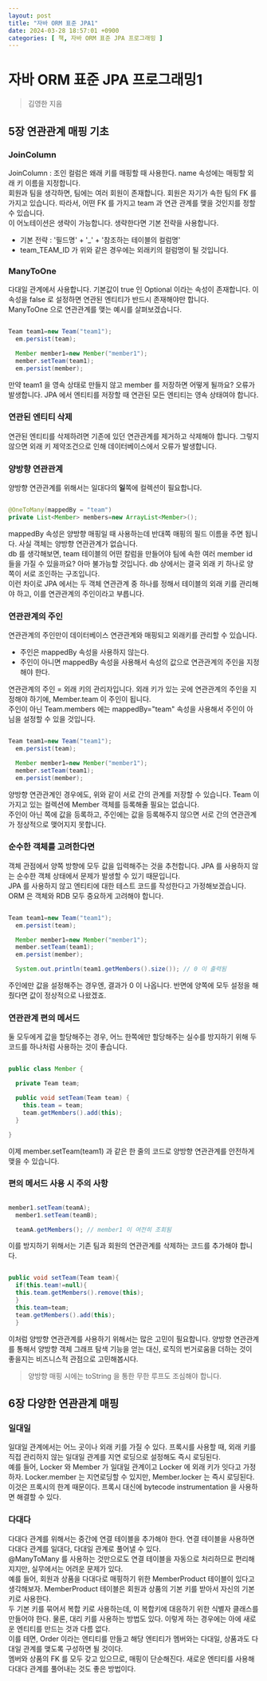 ```yaml
---
layout: post
title: "자바 ORM 표준 JPA1"
date: 2024-03-28 18:57:01 +0900
categories: [ 책, 자바 ORM 표준 JPA 프로그래밍 ]
---
```


# 자바 ORM 표준 JPA 프로그래밍1

> 김영한 지음



## 5장 연관관계 매핑 기초

### JoinColumn

JoinColumn : 조인 컬럼은 왜래 키를 매핑할 때 사용한다. name 속성에는 매핑할 외래 키 이름을 지정합니다.
<br>
회원과 팀을 생각하면, 팀에는 여러 회원이 존재합니다. 회원은 자기가 속한 팀의 FK 를 가지고 있습니다. 따라서, 어떤 FK 를 가지고 team 과 연관 관계를 맺을 것인지를
정할 수 있습니다.
<br>
이 어노테이션은 생략이 가능합니다. 생략한다면 기본 전략을 사용합니다.

- 기본 전략 : '필드명' + '_' + '참조하는 테이블의 컬럼명'
- team_TEAM_ID 가 위와 같은 경우에는 외래키의 컬럼명이 될 것입니다.

### ManyToOne

다대일 관계에서 사용합니다. 기본값이 true 인 Optional 이라는 속성이 존재합니다. 이 속성을 false 로 설정하면 연관된 엔티티가 반드시 존재해야만 합니다.
<br>
ManyToOne 으로 연관관계를 맺는 예시를 살펴보겠습니다.

```java

Team team1=new Team("team1");
  em.persist(team);

  Member member1=new Member("member1");
  member.setTeam(team1);
  em.persist(member);

```

만약 team1 을 영속 상태로 만들지 않고 member 를 저장하면 어떻게 될까요? 오류가 발생합니다. JPA 에서 엔티티를 저장할 때 연관된 모든 엔티티는 영속 상태여야
합니다.

### 연관된 엔티티 삭제

연관된 엔티티를 삭제하려면 기존에 있던 연관관계를 제거하고 삭제해야 합니다. 그렇지 않으면 외래 키 제약조건으로 인해 데이터베이스에서 오류가 발생합니다.

### 양방향 연관관계

양방향 연관관계를 위해서는 일대다의 **일**쪽에 컬렉션이 필요합니다.

```java

@OneToMany(mappedBy = "team")
private List<Member> members=new ArrayList<Member>();

```

mappedBy 속성은 양방향 매핑일 때 사용하는데 반대쪽 매핑의 필드 이름을 주면 됩니다. 사실 객체는 양방향 연관관계가 없습니다.
<br>
db 를 생각해보면, team 테이블의 어떤 칼럼을 만들어야 팀에 속한 여러 member id 들을 가질 수 있을까요? 아마 불가능할 것입니다. db 상에서는 결국 외래 키 하나로
양쪽이 서로 조인하는 구조입니다.
<br>
이런 차이로 JPA 에서는 두 객체 연관관계 중 하나를 정해서 테이블의 외래 키를 관리해야 하고, 이를 연관관계의 주인이라고 부릅니다.

### 연관관계의 주인

연관관계의 주인만이 데이터베이스 연관관계와 매핑되고 외래키를 관리할 수 있습니다.

- 주인은 mappedBy 속성을 사용하지 않는다.
- 주인이 아니면 mappedBy 속성을 사용해서 속성의 값으로 연관관계의 주인을 지정해야 한다.

연관관계의 주인 = 외래 키의 관리자입니다. 외래 키가 있는 곳에 연관관계의 주인을 지정해야 하기에, Member.team 이 주인이 됩니다.
<br>
주인이 아닌 Team.members 에는 mappedBy="team" 속성을 사용해서 주인이 아님을 설정할 수 있을 것입니다.

```java

Team team1=new Team("team1");
  em.persist(team);

  Member member1=new Member("member1");
  member.setTeam(team1);
  em.persist(member);

```

양방향 연관관계인 경우에도, 위와 같이 서로 간의 관계를 저장할 수 있습니다. Team 이 가지고 있는 컬렉션에 Member 객체를 등록해줄 필요는 없습니다.
<br>
주인이 아닌 쪽에 값을 등록하고, 주인에는 값을 등록해주지 않으면 서로 간의 연관관계가 정상적으로 맺어지지 못합니다.

### 순수한 객체를 고려한다면

객체 관점에서 양쪽 방향에 모두 값을 입력해주는 것을 추천합니다. JPA 를 사용하지 않는 순수한 객체 상태에서 문제가 발생할 수 있기 때문입니다.
<br>
JPA 를 사용하지 않고 엔티티에 대한 테스트 코드를 작성한다고 가정해보겠습니다. ORM 은 객체와 RDB 모두 중요하게 고려해야 합니다.

```java

Team team1=new Team("team1");
  em.persist(team);

  Member member1=new Member("member1");
  member.setTeam(team1);
  em.persist(member);

  System.out.println(team1.getMembers().size()); // 0 이 출력됨

```

주인에만 값을 설정해주는 경우엔, 결과가 0 이 나옵니다. 반면에 양쪽에 모두 설정을 해줬다면 값이 정상적으로 나왔겠죠.

### 연관관계 편의 메서드

둘 모두에게 값을 할당해주는 경우, 어느 한쪽에만 할당해주는 실수를 방지하기 위해 두 코드를 하나처럼 사용하는 것이 좋습니다.

```java

public class Member {

  private Team team;

  public void setTeam(Team team) {
    this.team = team;
    team.getMembers().add(this);
  }

}

```

이제 member.setTeam(team1) 과 같은 한 줄의 코드로 양방향 연관관계를 안전하게 맺을 수 있습니다.

### 편의 메서드 사용 시 주의 사항

```java

member1.setTeam(teamA);
  member1.setTeam(teamB);

  teamA.getMembers(); // member1 이 여전히 조회됨

```

이를 방지하기 위해서는 기존 팀과 회원의 연관관계를 삭제하는 코드를 추가해야 합니다.

```java

public void setTeam(Team team){
  if(this.team!=null){
  this.team.getMembers().remove(this);
  }
  this.team=team;
  team.getMembers().add(this);
  }

```

이처럼 양방향 연관관계를 사용하기 위해서는 많은 고민이 필요합니다. 양방향 연관관계를 통해서 양방향 객체 그래프 탐색 기능을 얻는 대신, 로직의 번거로움을 더하는 것이 좋을지는
비즈니스적 관점으로 고민해봅시다.

> 양방향 매핑 시에는 toString 을 통한 무한 루프도 조심해야 합니다.

## 6장 다양한 연관관계 매핑

### 일대일

일대일 관계에서는 어느 곳이나 외래 키를 가질 수 있다. 프록시를 사용할 때, 외래 키를 직접 관리하지 않는 일대일 관계를 지연 로딩으로 설정해도 즉시 로딩된다.
<br>
예를 들어, Locker 와 Member 가 일대일 관계이고 Locker 에 외래 키가 잇다고 가정하자. Locker.member 는 지연로딩할 수 있지만, Member.locker 는 즉시 로딩된다.
<br>
이것은 프록시의 한계 때문이다. 프록시 대신에 bytecode instrumentation 을 사용하면 해결할 수 있다.

### 다대다

다대다 관계를 위해서는 중간에 연결 테이블을 추가해야 한다. 연결 테이블을 사용하면 다대다 관계를 일대다, 다대일 관계로 풀어낼 수 있다.
<br>
@ManyToMany 를 사용하는 것만으로도 연결 테이블을 자동으로 처리하므로 편리해지지만, 실무에서는 어려운 문제가 있다.
<br>
예를 들어, 회원과 상품을 다대다로 매핑하기 위한 MemberProduct 테이블이 있다고 생각해보자. MemberProduct 테이블은 회원과 상품의 기본 키를 받아서 자신의 기본 키로 사용한다.
<br>
두 기본 키를 묶어서 복합 키로 사용하는데, 이 복합키에 대응하기 위한 식별자 클래스를 만들어야 한다. 물론, 대리 키를 사용하는 방법도 있다. 이렇게 하는 경우에는 아에 새로운 엔티티를 만드는 것과 다름 없다.
<br>
이를 테면, Order 이라는 엔티티를 만들고 해당 엔티티가 멤버와는 다대일, 상품과도 다대일 관계를 맺도록 구성하면 될 것이다.
<br>
멤버와 상품의 FK 를 모두 갖고 있으므로, 매핑이 단순해진다. 새로운 엔티티를 사용해 다대다 관계를 풀어내는 것도 좋은 방법이다.
